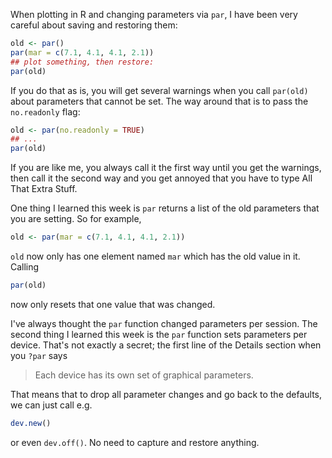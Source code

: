 <!-- 
.. title: R tip: dev.off()
.. slug: r-tip-devoff
.. date: 2017-05-19 08:13:44 UTC-05:00
.. tags: R
.. category: 
.. link: 
.. description: 
.. type: text
-->

When plotting in R and changing parameters via `par`, I have been very
careful about saving and restoring them:

```R
old <- par()
par(mar = c(7.1, 4.1, 4.1, 2.1))
## plot something, then restore:
par(old)
```

If you do that as is, you will get several warnings when you call
`par(old)` about parameters that cannot be set. The way around that is
to pass the `no.readonly` flag:

```R
old <- par(no.readonly = TRUE)
## ...
par(old)
```

If you are like me, you always call it the first way until you get the
warnings, then call it the second way and you get annoyed that you
have to type All That Extra Stuff.

One thing I learned this week is `par` returns a list of the old
parameters that you are setting. So for example,

```R
old <- par(mar = c(7.1, 4.1, 4.1, 2.1))
```

`old` now only has one element named `mar` which has the old value in
it. Calling

```R
par(old)
```

now only resets that one value that was changed.

I've always thought the `par` function changed parameters per session.
The second thing I learned this week is the `par` function sets
parameters per device. That's not exactly a secret; the first line of
the Details section when you `?par` says

> Each device has its own set of graphical parameters.

That means that to drop all parameter changes and go back to the
defaults, we can just call e.g.

```R
dev.new()
```

or even `dev.off()`. No need to capture and restore anything.
